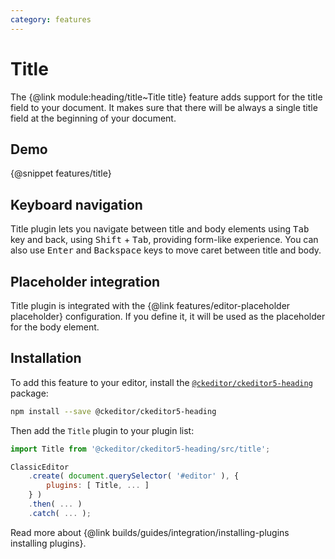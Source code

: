 ```yaml
---
category: features
---
```


# Title

The {@link module:heading/title~Title title} feature adds support for the title field to your document. It makes sure that there will be always a single title field at the beginning of your document.

## Demo

{@snippet features/title}

## Keyboard navigation

Title plugin lets you navigate between title and body elements using <kbd>Tab</kbd> key and back, using <kbd>Shift</kbd> + <kbd>Tab</kbd>, providing form-like experience. You can also use <kbd>Enter</kbd> and <kbd>Backspace</kbd> keys to move caret between title and body.

## Placeholder integration

Title plugin is integrated with the {@link features/editor-placeholder placeholder} configuration. If you define it, it will be used as the placeholder for the body element.

## Installation

To add this feature to your editor, install the [`@ckeditor/ckeditor5-heading`](https://www.npmjs.com/package/@ckeditor/ckeditor5-heading) package:

```bash
npm install --save @ckeditor/ckeditor5-heading
```

Then add the `Title` plugin to your plugin list:

```js
import Title from '@ckeditor/ckeditor5-heading/src/title';

ClassicEditor
    .create( document.querySelector( '#editor' ), {
        plugins: [ Title, ... ]
    } )
    .then( ... )
    .catch( ... );
```

<info-box info>
    Read more about {@link builds/guides/integration/installing-plugins installing plugins}.
</info-box>

